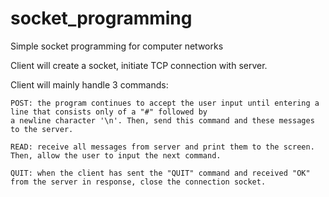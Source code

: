 # socket_programming
Simple socket programming for computer networks


Client will create a socket, initiate TCP connection with server.

Client will mainly handle 3 commands:

	POST: the program continues to accept the user input until entering a line that consists only of a "#" followed by
	a newline character '\n'. Then, send this command and these messages to the server.

	READ: receive all messages from server and print them to the screen. Then, allow the user to input the next command.

	QUIT: when the client has sent the "QUIT" command and received "OK" from the server in response, close the connection socket.
